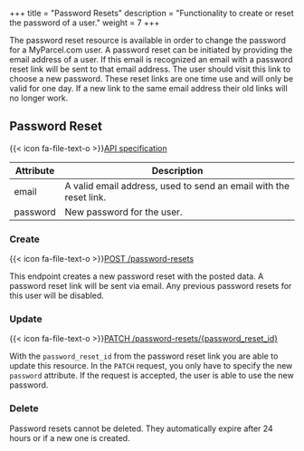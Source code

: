 +++
title = "Password Resets"
description = "Functionality to create or reset the password of a user."
weight = 7
+++

The password reset resource is available in order to change the password for a MyParcel.com user. A password reset can be initiated by providing the email address of a user. If this email is recognized an email with a password reset link will be sent to that email address. The user should visit this link to choose a new password. These reset links are one time use and will only be valid for one day. If a new link to the same email address their old links will no longer work.

## Password Reset

{{< icon fa-file-text-o >}}[API specification](https://docs.myparcel.com/api-specification#/PasswordResets)

Attribute | Description
--------- | -----------
email     | A valid email address, used to send an email with the reset link.
password  | New password for the user.

### Create

{{< icon fa-file-text-o >}}[POST /password-resets](https://docs.myparcel.com/api-specification#/PasswordResets/post_password_resets)

This endpoint creates a new password reset with the posted data. A password reset link will be sent via email. Any previous password resets for this user will be disabled.

### Update

{{< icon fa-file-text-o >}}[PATCH /password-resets/{password_reset_id}](https://docs.myparcel.com/api-specification#/PasswordResets/post_password_resets)

With the `password_reset_id` from the password reset link you are able to update this resource. In the `PATCH` request, you only have to specify the new `password` attribute. If the request is accepted, the user is able to use the new password.

### Delete

Password resets cannot be deleted. They automatically expire after 24 hours or if a new one is created.
